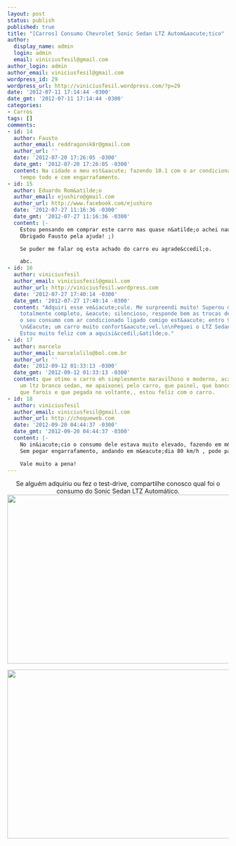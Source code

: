 ```yaml
---
layout: post
status: publish
published: true
title: "[Carros] Consumo Chevrolet Sonic Sedan LTZ Autom&aacute;tico"
author:
  display_name: admin
  login: admin
  email: viniciusfesil@gmail.com
author_login: admin
author_email: viniciusfesil@gmail.com
wordpress_id: 29
wordpress_url: http://viniciusfesil.wordpress.com/?p=29
date: '2012-07-11 17:14:44 -0300'
date_gmt: '2012-07-11 17:14:44 -0300'
categories:
- Carros
tags: []
comments:
- id: 14
  author: Fausto
  author_email: reddragonsk8r@gmail.com
  author_url: ''
  date: '2012-07-20 17:26:05 -0300'
  date_gmt: '2012-07-20 17:26:05 -0300'
  content: Na cidade o meu est&aacute; fazendo 10.1 com o ar condicionado ligado o
    tempo todo e com engarrafamento.
- id: 15
  author: Eduardo Rom&atilde;o
  author_email: ejushiro@gmail.com
  author_url: http://www.facebook.com/ejushiro
  date: '2012-07-27 11:16:36 -0300'
  date_gmt: '2012-07-27 11:16:36 -0300'
  content: |-
    Estou pensando em comprar este carro mas quase n&atilde;o achei nada sobre o consumo dele com gasolina.
    Obrigado Fausto pela ajuda! ;)

    Se puder me falar oq esta achado do carro eu agrade&ccedil;o.

    abc.
- id: 16
  author: viniciusfesil
  author_email: viniciusfesil@gmail.com
  author_url: http://viniciusfesil.wordpress.com
  date: '2012-07-27 17:40:14 -0300'
  date_gmt: '2012-07-27 17:40:14 -0300'
  content: "Adquiri esse ve&iacute;culo. Me surpreendi muito! Superou minhas espectativas.\nCarro
    totalmente completo, &eacute; silencioso, responde bem as trocas de marchas e
    o seu consumo com ar condicionado ligado comigo est&aacute; entro 9 e 10 km/L.
    \n&Eacute; um carro muito confort&aacute;vel.\n\nPeguei o LTZ Sedan autom&aacute;tico.
    Estou muito feliz com a aquisi&ccedil;&atilde;o."
- id: 17
  author: marcelo
  author_email: marcelolilo@bol.com.br
  author_url: ''
  date: '2012-09-12 01:33:13 -0300'
  date_gmt: '2012-09-12 01:33:13 -0300'
  content: que otimo o carro eh simplesmente maravilhoso e moderno, acabei de comprar
    um ltz branco sedan, me apaixonei pelo carro, que painel, que bancos em couro,
    que farois e que pegada no voltante,, estou feliz com o carro.
- id: 18
  author: viniciusfesil
  author_email: viniciusfesil@gmail.com
  author_url: http://choqueweb.com
  date: '2012-09-20 04:44:37 -0300'
  date_gmt: '2012-09-20 04:44:37 -0300'
  content: |-
    No in&iacute;cio o consumo dele estava muito elevado, fazendo em m&eacute;dia 9/10 km/L. Atualmente, estou utilizando com mais frequ&ecirc;ncia o piloto autom&aacute;tico. E pegando bastante engarrafamento,est&aacute; fazendo 12km/l Sem ar condicionado e 11.6 com ar condicionado ligado.
    Sem pegar engarrafamento, andando em m&eacute;dia 80 km/h , pode parecer estranho, mas tem feito 15 km/l sem arcondicionado e 14 km/l com ar condicionado.

    Vale muito a pena!
---
```

<p style="text-align:center;">Se algu&eacute;m adquiriu ou fez o test-drive, compartilhe conosco qual foi o consumo do Sonic Sedan LTZ Autom&aacute;tico.<br />
<img class="aligncenter" src="http://www.carrosnaweb.com.br/imagensbd007/Sonic-sedan-2012-1.jpg" alt="" width="576" height="384" /></p>
<p style="text-align:center;"><img class="aligncenter" src="http://www.carrosnaweb.com.br/imagensbd007/Sonic-sedan-2012-3.jpg" alt="" width="576" height="384" /></p>
